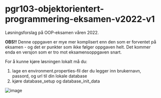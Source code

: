 # pgr103-objektorientert-programmering-eksamen-v2022-v1

Løsningsforslag på OOP-eksamen våren 2022.

**OBS!!** Denne oppgaven er mye mer komplisert enn den som er forventet på eksamen - og det er punkter som ikke følger oppgaven helt. Det kommer enda en versjon som er tro mot eksamensoppgaven snart.

For å kunne kjøre løsningen lokalt må du:

1. lage en environment.properties-fil der du legger inn brukernavn, passord, og url til din lokale database
2. kjøre database_setup og database_init_data

![image](https://user-images.githubusercontent.com/23049454/180245882-9168f93b-bdf2-4abe-9d3b-45f394336f34.png)
